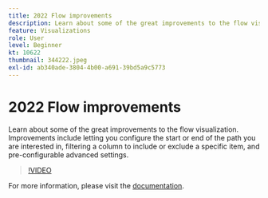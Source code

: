 ```yaml
---
title: 2022 Flow improvements
description: Learn about some of the great improvements to the flow visualization. Improvements include letting you configure the start or end of the path you are interested in, filtering a column to include or exclude a specific item, and pre-configurable advanced settings.
feature: Visualizations
role: User
level: Beginner
kt: 10622
thumbnail: 344222.jpeg
exl-id: ab340ade-3804-4b00-a691-39bd5a9c5773
---
```

# 2022 Flow improvements

Learn about some of the great improvements to the flow visualization. Improvements include letting you configure the start or end of the path you are interested in, filtering a column to include or exclude a specific item, and pre-configurable advanced settings.

>[!VIDEO](https://video.tv.adobe.com/v/344222/?quality=12&learn=on)

For more information, please visit the [documentation](https://experienceleague.adobe.com/docs/analytics/analyze/analysis-workspace/visualizations/flow/create-flow.html).
